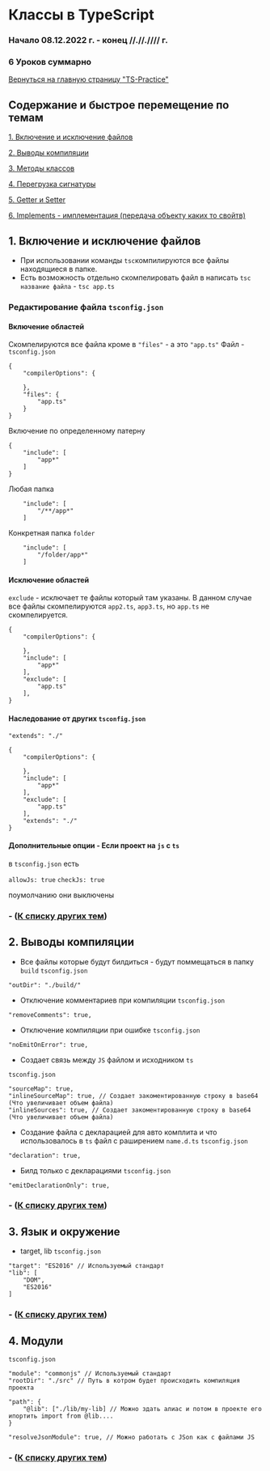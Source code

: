 # Классы в TypeScript

### Начало 08.12.2022 г. - конец //.//.//// г.

### 6 Уроков суммарно 

[Вернуться на главную страницу "TS-Practice"](https://github.com/skaylife/TS-Practice)

## Содержание и быстрое перемещение по темам <a name="start">

[1. Включение и исключение файлов ](#1)

[2. Выводы компиляции ](#2)

[3. Методы классов ](#3)

[4. Перегрузка сигнатуры ](#4)

[5. Getter и Setter ](#5)

[6. Implements - имплементация (передача объекту каких то свойтв)](#6)


## 1. Включение и исключение файлов <a name="1"></a> 

- При использовании команды `tsc`компилируются все файлы находящиеся в папке. 
- Есть возможность отдельно скомпелировать файл в написать `tsc` `название файла` - `tsc app.ts`

### Редактирование файла `tsconfig.json`

#### Включение областей 

Скомпелируются все файла кроме в `"files"` - а это `"app.ts"`
Файл - `tsconfig.json`
```
{
    "compilerOptions": {

    },
    "files": {
        "app.ts"
    }
}
```
Включение по определенному патерну
```
{
    "include": [
        "app*"
    ]
}
```
Любая папка 
```
    "include": [
        "/**/app*"
    ]
```
Конкретная папка `folder`
```
    "include": [
        "/folder/app*"
    ]
```
#### Исключение областей

`exclude` - исключает те файлы который там указаны.
В данном случае все файлы скомпелируются `app2.ts`, `app3.ts`, но `app.ts` не скомпелируется.
```
{
    "compilerOptions": {

    },
    "include": [
        "app*"
    ],
    "exclude": [
        "app.ts"
    ],
}
```

#### Наследование от других `tsconfig.json`

`"extends": "./"`
```
{
    "compilerOptions": {

    },
    "include": [
        "app*"
    ],
    "exclude": [
        "app.ts"
    ],
    "extends": "./"
}
```

#### Дополнительные опции - Если проект на `js` с `ts`

в `tsconfig.json` есть 

`allowJs: true`
`checkJs: true`

поумолчанию они выключены

### - ([К списку других тем](#start))
## 2. Выводы компиляции <a name="2"></a> 


- Все файлы которые будут билдиться - будут поммещаться в папку `build`
`tsconfig.json`
```
"outDir": "./build/"
```

- Отключение комментариев при компиляции 
`tsconfig.json`
```
"removeComments": true,
```

- Отключение компиляции при ошибке
`tsconfig.json`
```
"noEmitOnError": true,
```

- Создает связь между `JS` файлом и исходником `ts`


`tsconfig.json`
```
"sourceMap": true,
"inlineSourceMap": true, // Создает закоментированную строку в base64 (Что увеличивает объем файла)
"inlineSources": true, // Создает закоментированную строку в base64 (Что увеличивает объем файла)
```

- Создание файла с декларацией для авто комплита и что использовалось в `ts` файл с раширением `name.d.ts`
`tsconfig.json`
```
"declaration": true,
```

- Билд только с декларациями 
`tsconfig.json`
```
"emitDeclarationOnly": true,
```

### - ([К списку других тем](#start))

## 3. Язык и окружение <a name="3"></a> 

- target, lib
`tsconfig.json`
```
"target": "ES2016" // Используемый стандарт
"lib": [
    "DOM",
    "ES2016"
]
```

### - ([К списку других тем](#start))

## 4. Модули <a name="4"></a> 


`tsconfig.json`
```
"module": "commonjs" // Используемый стандарт
"rootDir": "./src" // Путь в котром будет происходить компиляция проекта

"path": {
    "@lib": ["./lib/my-lib] // Можно здать алиас и потом в проекте его ипортить import from @lib....
}

"resolveJsonModule": true, // Можно работать с JSon как с файлами JS
```

### - ([К списку других тем](#start))